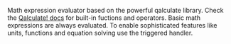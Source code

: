 Math expression evaluator based on the powerful qalculate library. Check the [Qalculate! docs](https://qalculate.github.io/) for built-in fuctions and operators. Basic math expressions are always evaluated. To enable sophisticated features like units, functions and equation solving use the triggered handler.
